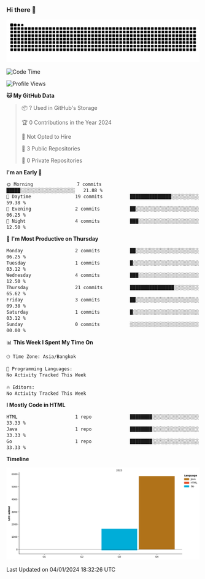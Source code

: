 ### Hi there 👋

<!--
**kevlog/kevlog** is a ✨ _special_ ✨ repository because its `README.md` (this file) appears on your GitHub profile.

Here are some ideas to get you started:

- 🔭 I’m currently working on ...
- 🌱 I’m currently learning ...
- 👯 I’m looking to collaborate on ...
- 🤔 I’m looking for help with ...
- 💬 Ask me about ...
- 📫 How to reach me: ...
- 😄 Pronouns: ...
- ⚡ Fun fact: ...
-->

<picture>
  <source media="(prefers-color-scheme: dark)" srcset="https://raw.githubusercontent.com/kevlog/kevlog/output/github-contribution-grid-snake-dark.svg">
  <source media="(prefers-color-scheme: light)" srcset="https://raw.githubusercontent.com/kevlog/kevlog/output/github-contribution-grid-snake.svg">
  <img alt="github contribution grid snake animation" src="https://raw.githubusercontent.com/kevlog/kevlog/output/github-contribution-grid-snake-dark.svg">
</picture>

<!--START_SECTION:waka-->
![Code Time](http://img.shields.io/badge/Code%20Time-25%20mins-blue)

![Profile Views](http://img.shields.io/badge/Profile%20Views-3-blue)

**🐱 My GitHub Data** 

> 📦 ? Used in GitHub's Storage 
 > 
> 🏆 0 Contributions in the Year 2024
 > 
> 🚫 Not Opted to Hire
 > 
> 📜 3 Public Repositories 
 > 
> 🔑 0 Private Repositories 
 > 
**I'm an Early 🐤** 

```text
🌞 Morning                7 commits           █████░░░░░░░░░░░░░░░░░░░░   21.88 % 
🌆 Daytime                19 commits          ███████████████░░░░░░░░░░   59.38 % 
🌃 Evening                2 commits           ██░░░░░░░░░░░░░░░░░░░░░░░   06.25 % 
🌙 Night                  4 commits           ███░░░░░░░░░░░░░░░░░░░░░░   12.50 % 
```
📅 **I'm Most Productive on Thursday** 

```text
Monday                   2 commits           ██░░░░░░░░░░░░░░░░░░░░░░░   06.25 % 
Tuesday                  1 commits           █░░░░░░░░░░░░░░░░░░░░░░░░   03.12 % 
Wednesday                4 commits           ███░░░░░░░░░░░░░░░░░░░░░░   12.50 % 
Thursday                 21 commits          ████████████████░░░░░░░░░   65.62 % 
Friday                   3 commits           ██░░░░░░░░░░░░░░░░░░░░░░░   09.38 % 
Saturday                 1 commits           █░░░░░░░░░░░░░░░░░░░░░░░░   03.12 % 
Sunday                   0 commits           ░░░░░░░░░░░░░░░░░░░░░░░░░   00.00 % 
```


📊 **This Week I Spent My Time On** 

```text
🕑︎ Time Zone: Asia/Bangkok

💬 Programming Languages: 
No Activity Tracked This Week

🔥 Editors: 
No Activity Tracked This Week
```

**I Mostly Code in HTML** 

```text
HTML                     1 repo              ████████░░░░░░░░░░░░░░░░░   33.33 % 
Java                     1 repo              ████████░░░░░░░░░░░░░░░░░   33.33 % 
Go                       1 repo              ████████░░░░░░░░░░░░░░░░░   33.33 % 
```



**Timeline**

![Lines of Code chart](https://raw.githubusercontent.com/kevlog/kevlog/main/assets/bar_graph.png)


 Last Updated on 04/01/2024 18:32:26 UTC
<!--END_SECTION:waka-->
